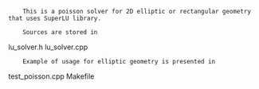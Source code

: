 		This is a poisson solver for 2D elliptic or rectangular geometry that uses SuperLU library.

		Sources are stored in
lu_solver.h
lu_solver.cpp

		Example of usage for elliptic geometry is presented in

test_poisson.cpp
Makefile

		
